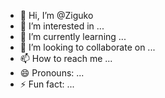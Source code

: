 - 👋 Hi, I’m @Ziguko
- 👀 I’m interested in ...
- 🌱 I’m currently learning ...
- 💞️ I’m looking to collaborate on ...
- 📫 How to reach me ...
- 😄 Pronouns: ...
- ⚡ Fun fact: ...

<!---
Ziguko/Ziguko is a ✨ special ✨ repository because its `README.md` (this file) appears on your GitHub profile.
You can click the Preview link to take a look at your changes.
--->
